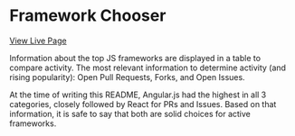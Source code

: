 # Framework Chooser

[View Live Page](https://david-wolgemuth.github.io/github-repos)

Information about the top JS frameworks are displayed in a table to compare activity.  The most relevant information to determine activity (and rising popularity): Open Pull Requests, Forks, and Open Issues.

At the time of writing this README, Angular.js had the highest in all 3 categories, closely followed by React for PRs and Issues.  Based on that information, it is safe to say that both are solid choices for active frameworks.